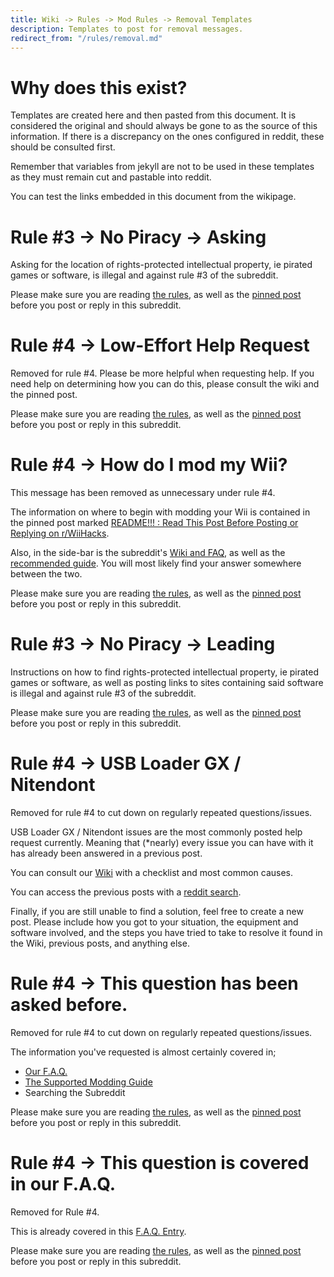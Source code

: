 ```yaml
---
title: Wiki -> Rules -> Mod Rules -> Removal Templates
description: Templates to post for removal messages.
redirect_from: "/rules/removal.md"
---
```


# Why does this exist?

Templates are created here and then pasted from this document. It is considered the original and should always be gone to as the source of this information. If there is a discrepancy on the ones configured in reddit, these should be consulted first.

Remember that variables from jekyll are not to be used in these templates as they must remain cut and pastable into reddit.

You can test the links embedded in this document from the wikipage.

# Rule #3 -> No Piracy -> Asking

Asking for the location of rights-protected intellectual property, ie pirated games or software, is illegal and against rule #3 of the subreddit.

Please make sure you are reading [the rules](https://www.wiihacks.org/rules), as well as the [pinned post](https://www.reddit.com/r/WiiHacks/comments/e4bxdi/readme_read_this_post_before_posting_or_replying/) before you post or reply in this subreddit.

# Rule #4 -> Low-Effort Help Request

Removed for rule #4. Please be more helpful when requesting help. If you need help on determining how you can do this, please consult the wiki and the pinned post.

Please make sure you are reading [the rules](https://www.wiihacks.org/rules), as well as the [pinned post](https://www.reddit.com/r/WiiHacks/comments/e4bxdi/readme_read_this_post_before_posting_or_replying/) before you post or reply in this subreddit.

# Rule #4 -> How do I mod my Wii?

This message has been removed as unnecessary under rule #4.

The information on where to begin with modding your Wii is contained in the pinned post marked [README!!! : Read This Post Before Posting or Replying on r/WiiHacks](https://www.reddit.com/r/WiiHacks/comments/e4bxdi/readme_read_this_post_before_posting_or_replying/).

Also, in the side-bar is the subreddit's [Wiki and FAQ](https://www.wiihacks.org/faqs), as well as the [recommended guide](https://wii.guide/). You will most likely find your answer somewhere between the two.

Please make sure you are reading [the rules](https://www.wiihacks.org/rules), as well as the [pinned post](https://www.reddit.com/r/WiiHacks/comments/e4bxdi/readme_read_this_post_before_posting_or_replying/) before you post or reply in this subreddit.

# Rule #3 -> No Piracy -> Leading

Instructions on how to find rights-protected intellectual property, ie pirated games or software, as well as posting links to sites containing said software is illegal and against rule #3 of the subreddit.

Please make sure you are reading [the rules](https://www.wiihacks.org/rules), as well as the [pinned post](https://www.reddit.com/r/WiiHacks/comments/e4bxdi/readme_read_this_post_before_posting_or_replying/) before you post or reply in this subreddit.

# Rule #4 -> USB Loader GX / Nitendont

Removed for rule #4 to cut down on regularly repeated questions/issues.

USB Loader GX / Nitendont issues are the most commonly posted help request currently. Meaning that (*nearly) every issue you can have with it has already been answered in a previous post.

You can consult our [Wiki](https://www.wiihacks.org/faqs#usb-loader-gx) with a checklist and most common causes.

You can access the previous posts with a [reddit search](https://www.reddit.com/r/WiiHacks/search/?q=USB%20Loader%20GX%20showing&restrict_sr=1&sort=new).

Finally, if you are still unable to find a solution, feel free to create a new post. Please include how you got to your situation, the equipment and software involved, and the steps you have tried to take to resolve it found in the Wiki, previous posts, and anything else.

# Rule #4 -> This question has been asked before.

Removed for rule #4 to cut down on regularly repeated questions/issues.

The information you've requested is almost certainly covered in;

* [Our F.A.Q.](http://www.wiihacks.org/faqs)
* [The Supported Modding Guide](https://wii.guide/)
* Searching the Subreddit

Please make sure you are reading [the rules](https://www.wiihacks.org/rules), as well as the [pinned post](https://www.reddit.com/r/WiiHacks/comments/e4bxdi/readme_read_this_post_before_posting_or_replying/) before you post or reply in this subreddit.

# Rule #4 -> This question is covered in our F.A.Q.

Removed for Rule #4. 

This is already covered in this [F.A.Q. Entry](<FAQ_URL_HERE>).

Please make sure you are reading [the rules](https://www.wiihacks.org/rules), as well as the [pinned post](https://www.reddit.com/r/WiiHacks/comments/e4bxdi/readme_read_this_post_before_posting_or_replying/) before you post or reply in this subreddit.
